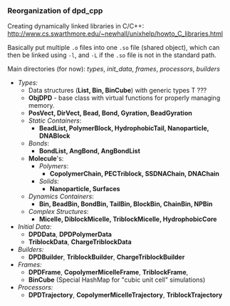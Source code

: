 ### Reorganization of dpd_cpp

Creating dynamically linked libraries in C/C++: <http://www.cs.swarthmore.edu/~newhall/unixhelp/howto_C_libraries.html>  

Basically put multiple `.o` files into one `.so` file (shared object), which can then be linked using `-l`, and `-L` if the `.so` file is not in the standard path.  

Main directories (for now): *types*, *init_data*, *frames*, *processors*, *builders*

* *Types:*
	+ Data structures (**List, Bin, BinCube**) with generic types T ???
	+ **ObjDPD** - base class with virtual functions for properly managing memory.
	+ **PosVect, DirVect, Bead, Bond, Gyration, BeadGyration**
	+ _Static Containers_:
		- **BeadList, PolymerBlock, HydrophobicTail, Nanoparticle, DNABlock**
	+ _Bonds_:
		- **BondList, AngBond, AngBondList**
	+ **Molecule**'s:
		- _Polymers_:
			* **CopolymerChain, PECTriblock, SSDNAChain, DNAChain**
		- _Solids_: 
			* **Nanoparticle, Surfaces**
	+ _Dynamics Containers_:
		- **Bin, BeadBin, BondBin, TailBin, BlockBin, ChainBin, NPBin**
	+ _Complex Structures_:
		- **Micelle, DiblockMicelle, TriblockMicelle, HydrophobicCore**
* *Initial Data:*
	+ **DPDData**, **DPDPolymerData**
	+ **TriblockData**, **ChargeTriblockData**
* *Builders:*
	+ **DPDBuilder**, **TriblockBuilder**, **ChargeTriblockBuilder**
* *Frames:*
	+ **DPDFrame**, **CopolymerMicelleFrame**, **TriblockFrame**, 
	+ **BinCube** (Special HashMap for "cubic unit cell" simulations)
* *Processors:*
	+ **DPDTrajectory**, **CopolymerMicelleTrajectory**, **TriblockTrajectory**
